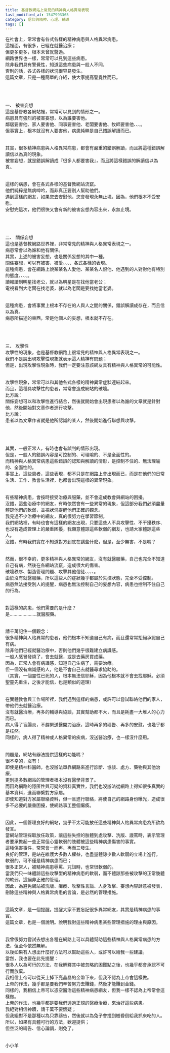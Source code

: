 ```yaml
---
title: 基督教網站上常見的精神與人格異常表現
last_modified_at: 1547993365
category: 信仰與精神、心理、輔導
tags: []
---
```


<p>在社會上，常常會有各式各樣的精神病患與人格異常病患。<br/>這裡面，有很多，已經在就醫治療；<br/>但更多更多，根本未曾就醫過。<br/>網路世界也一樣，常常可以見到這些病患。<br/><!--more-->除非我們具有警覺性，知道這些病患與一般人不同，<br/>否則的話，各式各樣的狀況很容易發生。<br/>這篇文章，只是一種簡單的介紹，使大家提高警覺性而已。<br/><br/><br/><br/><br/>一、	被害妄想<br/>這是基督教各網站裡，常常可以見到的情形之一。<br/>病患具有強烈的被害妄想，以為誰要害他。<br/>鄰居要害他、家人要害他、同事要害他、老闆要害他、牧師要害他、、、。<br/>但事實上，根本就沒有人要害他，病患純粹是自己錯誤解讀而已。<br/><br/><br/>其實，很多精神病患與人格異常病患，都會有嚴重的錯誤解讀，而且將這種錯誤解讀信以為真的現象。<br/>被害妄想，就是錯誤解讀成『很多人都要害我』，而且將這樣錯誤的解讀信以為真。<br/><br/><br/>這樣的病患，會在各式各樣的基督教網站流竄。<br/>他們純粹是無病呻吟，而非真正要別人幫助他們。<br/>遇到這樣的網友，如果您去安慰他，您會發現永無止境，因為，他們根本不受安慰。<br/>安慰完這次，他們很快又會有新的被害妄想內容出來，永無止境。<br/><br/><br/><br/><br/>二、	關係妄想<br/>這也是基督教網路世界裡，非常常見的精神與人格異常表現之一。<br/>病患常會以為誰和他有關係。<br/>其實，上述的被害妄想，也是關係妄想的其中一種。<br/>關係妄想，可以有被害、被愛、、、、各式各樣的表現。<br/>這種病患，會在網路上說某某名人愛他、某某名人恨他、他遇到的人對對他有特別的態度、、、、。<br/>讀報讀到明星找老公，就以為明星是在找他當老公；<br/>電視看到大老闆在找老婆，就以為老闆是要找她當老婆。<br/><br/><br/>這種病患，會將事實上根本不存在的人與人之間的關係，錯誤解讀成存在，而且信以為真。<br/>病患所描述的東西，常是他個人的妄想，根本就不存在。<br/><br/><br/><br/><br/>三、	攻擊性<br/>攻擊性的現象，也是基督教網路上很常見的精神與人格異常表現之一。<br/>我們不是說出現攻擊性現象就表示這人精神有問題；<br/>但是，出現攻擊性現象時，我們一定要注意該網友具有精神與人格異常的可能性。<br/><br/><br/>攻擊性現象，常常可以和其他各式各樣的精神異常症狀連結起來。<br/>而且，這種具攻擊性的患者，常常會造成網站的破壞。<br/>比方說：<br/>關係妄想可以和攻擊性進行結合，然後就開始會出現患者以為誰的文章就是針對他，然後開始對文章作者進行攻擊。<br/>比方說：<br/>患者以為文章作者就是他所認識的某人，然後開始進行聯想與攻擊。<br/><br/><br/><br/><br/>其實，一般正常人，有時也會有誤判的情形出現。<br/>但是，一般人的錯誤內容是可控制的、可理喻的、不是全面性的。<br/>而精神與人格異常病患這些錯誤的認知與解讀的情形，是控制不住的、無法理喻的、全面性的。<br/>事實上，這些患者，這些表現，都不只是在網路上會出現而已，而是在他們的日常生活、工作、教會生活裡，也都會出現這樣的異常現象。<br/><br/><br/>有些精神病患，會按時接受治療與服藥，並不會造成教會與網站的困擾。<br/>沒錯，這些治療中的網友，有時依然會有一些異常的現象，但這部分我們必須盡量體諒他們的軟弱，並視狀況提醒他們正確的觀念。<br/>我見過不少治療中的網友，真的很努力在學習節制。<br/>我們網站裡，有時也會有這樣的網友出現，只要這些人不具攻擊性、不干擾秩序、也沒有造成管理上的嚴重困擾，我願意體諒這些軟弱的網友，也請大家體諒這些人。<br/>沒錯，有時我們實在不知道對方到底在講些什麼，但是，至少無害，不是嗎？<br/><br/><br/>然而，很不幸的，更多精神與人格異常的網友，沒有就醫服藥，自己也完全不知道自己有病，然後在各網站流竄，造成很大的傷害。<br/>破壞秩序、製造管理問題、攻擊其他信徒、、、、。<br/>由於沒有就醫服藥，所以這些人的症狀幾乎都屬於失控狀態，完全不受控制。<br/>病患無法接受別人的提醒，病患也無法控制自己的妄想內容，病患也控制不住自己的行為。<br/><br/><br/>對這樣的病患，他們需要的是什麼？<br/>是…………………就醫服藥。<br/><br/><br/>請千萬記住一個觀念：<br/>很多精神與人格異常的患者，他們根本不知道自己有病，而且還常常拒絕承認自己有病。<br/>除非他們已經就醫治療中，否則他們幾乎很難建立病識感。<br/>一般人感冒發燒了，會去就醫，或是去藥房買成藥。<br/>因為，正常人會有病識感，知道自己生病了，需要治療。<br/>但一個沒有病識感的人，他是不會自己去就醫尋求協助的。<br/>（其實，一個靈性已死的人，根本無法信耶穌，因為他根本就不會去找耶穌。必須聖靈先重生，之後才能信，也是類似的道理）<br/><br/><br/>在實體教會與工作場所裡，我們遇到這樣的病患，或許可以嘗試聯絡他們的家人，帶他們去就醫治療。<br/>沒有就醫治療，再多的輔導與協談，其實幫助都不大，而且是耗盡一大堆人的心力而已。<br/>病人得了盲腸炎，不趕緊送醫開刀治療，這時再多的禱告、再多的安慰，也幾乎都是枉然。<br/>同樣的，病人得了精神或人格異常的疾病，沒送醫治療，也一樣沒什麼用。<br/><br/><br/>問題是，網站有辦法提供這樣的功能嗎？<br/>很不幸的，沒有！<br/>即使是精神科醫師，也沒辦法單靠網路來進行診斷、協談、處方、藥物與其他治療，<br/>更別提多數網站的管理者根本沒有醫學背景了。<br/>而因為網路的隱匿性與可疑的資料真實性，我們也沒辦法從網路上得知很多真實的基本資料，進而聯繫對方家屬。<br/>即使知道對方家屬聯絡資料，但一旦進行聯絡，將使自己的網路身份曝光，造成很多不必要的嚴重困擾，使網路事工整個癱瘓。<br/><br/><br/>因此，一個管理良好的網站，幾乎不太可能放任這些精神與人格異常病患為所欲為發言。<br/>當網站管理採取放任政策，讓這些失控的肢體到處攻擊、洗版、謾罵時，表示管理者要承擔起一些正常但心靈軟弱的肢體被這些精神病患傷害的事實。<br/>這種傷害事件，常常會一而再、再而三發生。<br/>良好的管理，是站在維護大多數人權益，也盡量體諒少數人軟弱的立場上進行。<br/>軟弱的，可不僅是精神病患而已；<br/>很多正常人，被精神病患辱罵、咒詛時，也常很軟弱的。<br/>當我們只一味體諒這些攻擊型的精神病患的軟弱，而不體諒那些被攻擊的正常肢體的軟弱，這絕非正確的管理。<br/>因此，為避免網站被洗版、癱瘓、攻擊性言論、人身攻擊、妄想內容肆意被發表，<br/>刪除這些精神與人格異常病患的言論，是必然的管理措施。<br/><br/><br/>這篇文章，是一個提醒。提醒大家不要忘記很多異常網友，其實是精神病患的事實。<br/>這篇文章，也是一個說明。說明我對這些精神病患某些管理措施的理由與原因。<br/><br/><br/>我曾很努力嘗試去想出各種在網路上可以具體幫助這些精神與人格異常病患的方法，但至今依然無解。<br/>以後如果有人想出什麼好方法可以幫助這些人，或許可以給我一些建議。<br/>當然，我也要在此先提醒：<br/>很多人以為可行的方法，在我解釋其中被忽略的困難點之後，也幾乎都會承認不可行而放棄。<br/>我相信上帝可以從天上掉下亮晶晶的金幣下來，但我不認為上帝會這樣做。<br/>上帝的作法，幾乎都是要我們辛苦努力去賺錢，然後才能賺到金錢。<br/>同樣的，我相信上帝可以憑空醫治這些精神病患網友，但我一樣不認為上帝常會這樣做。<br/>上帝的作法，也幾乎都是要我們透過正規的醫療治療，來治好這些病患。<br/>我絕對相信神蹟，請千萬不要懷疑；<br/>但我絕對不是那種以為只靠禱告，然後就以為兔子會撞到樹昏倒給我抓來吃的人。<br/>所以，如果有具體可行的方法，歡迎提供；<br/>但空泛的禱告、信心論調，則免了。<br/><br/><br/>小小羊<br/><br/></p><p> </p><br/><br/><br/>
